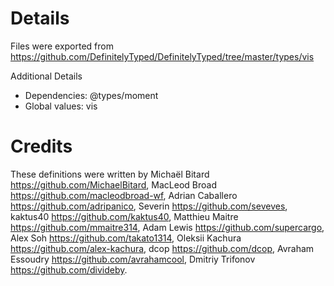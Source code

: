 # Details
Files were exported from https://github.com/DefinitelyTyped/DefinitelyTyped/tree/master/types/vis

Additional Details
 * Dependencies: @types/moment
 * Global values: vis

# Credits
These definitions were written by Michaël Bitard <https://github.com/MichaelBitard>, MacLeod Broad <https://github.com/macleodbroad-wf>, Adrian Caballero <https://github.com/adripanico>, Severin <https://github.com/seveves>, kaktus40 <https://github.com/kaktus40>, Matthieu Maitre <https://github.com/mmaitre314>, Adam Lewis <https://github.com/supercargo>, Alex Soh <https://github.com/takato1314>, Oleksii Kachura <https://github.com/alex-kachura>, dcop <https://github.com/dcop>, Avraham Essoudry <https://github.com/avrahamcool>, Dmitriy Trifonov <https://github.com/divideby>.

